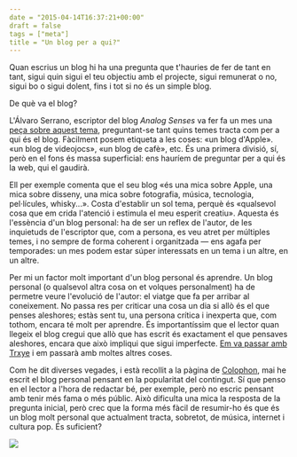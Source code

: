 ```yaml
---
date = "2015-04-14T16:37:21+00:00"
draft = false
tags = ["meta"]
title = "Un blog per a qui?"
---
```

Quan escrius un blog hi ha una pregunta que t'hauries de fer de tant en tant, sigui quin sigui el teu objectiu amb el projecte, sigui remunerat o no, sigui bo o sigui dolent, fins i tot si no és un simple blog.

<!-- more -->

<p class="pQuote">De què va el blog?</p>

L'Álvaro Serrano, escriptor del blog *Analog Senses* va fer fa un mes una [peça sobre aquest tema](http://www.analogsenses.com/2015/03/18/a-website-for-tinkerers/), preguntant-se tant quins temes tracta com per a qui és el blog. Fàcilment posem etiqueta a les coses: «un blog d'Apple». «un blog de videojocs», «un blog de cafè», etc. És una primera divisió, sí, però en el fons és massa superficial: ens hauríem de preguntar per a qui és la web, qui el gaudirà. 

Ell per exemple comenta que el seu blog «és una mica sobre Apple, una mica sobre disseny, una mica sobre fotografia, música, tecnologia, pel·lícules, whisky...». Costa d'establir un sol tema, perquè és «qualsevol cosa que em crida l'atenció i estimula el meu esperit creatiu». Aquesta és l'essència d'un blog personal: ha de ser un reflex de l'autor, de les inquietuds de l'escriptor que, com a persona, es veu atret per múltiples temes, i no sempre de forma coherent i organitzada — ens agafa per temporades: un mes podem estar súper interessats en un tema i un altre, en un altre.

Per mi un factor molt important d'un blog personal és aprendre. Un blog personal (o qualsevol altra cosa on et volques personalment) ha de permetre veure l'evolució de l'autor: el viatge que fa per arribar al coneixement. No passa res per criticar una cosa un dia si allò és el que penses aleshores; estàs sent tu, una persona crítica i inexperta que, com tothom, encara té molt per aprendre. És importantíssim que el lector quan llegeix el blog cregui que allò que has escrit és exactament el que pensaves aleshores, encara que això impliqui que sigui imperfecte. [Em va passar amb Trxye](http://enricllonch.com/post/95104932984/tryxe-de-troye-sivan) i em passarà amb moltes altres coses.

Com he dit diverses vegades, i està recollit a la pàgina de [Colophon](http://enricllonch.com/colophon), mai he escrit el blog personal pensant en la popularitat del contingut. Sí que penso en el lector a l'hora de redactar bé, per exemple, però no escric pensant amb tenir més fama o més públic. Això dificulta una mica la resposta de la pregunta inicial, però crec que la forma més fàcil de resumir-ho és que és un blog molt personal que actualment tracta, sobretot, de música, internet i cultura pop. És suficient?

<img id="splashFade" src="https://farm6.staticflickr.com/5558/14714435846_d7f0ca63c1_h.jpg"/>